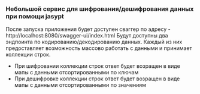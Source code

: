 ### Небольшой сервис для шифрования/дешифрования данных при помощи jasypt

После запуска приложения будет доступен сваггер по адресу - http://localhost:8080/swagger-ui/index.html
Будут доступны два эндпоинта по кодированию/декодированию данных.
Каждый из них предоставляет возможность массово работать с данными и принимает коллекции строк.
* При шифровании коллекции строк ответ будет возращен в виде мапы с данными отсортированными по ключам
* При дешифровке коллекции строк ответ будет возращен в виде мапы с данными отсортированными по значениям